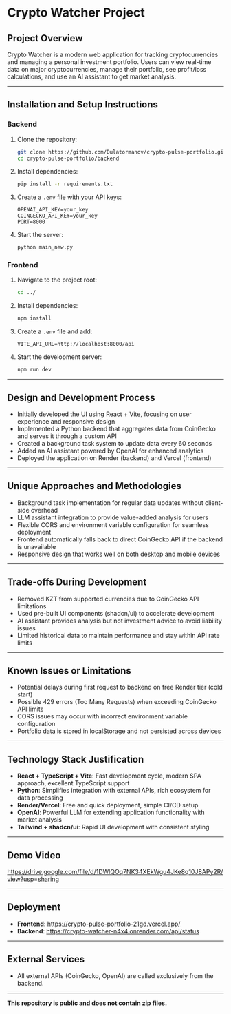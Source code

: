 # Crypto Watcher Project

## Project Overview

Crypto Watcher is a modern web application for tracking cryptocurrencies and managing a personal investment portfolio. Users can view real-time data on major cryptocurrencies, manage their portfolio, see profit/loss calculations, and use an AI assistant to get market analysis.

---

## Installation and Setup Instructions

### Backend

1. Clone the repository:
   ```bash
   git clone https://github.com/Dulatormanov/crypto-pulse-portfolio.git
   cd crypto-pulse-portfolio/backend
   ```
2. Install dependencies:
   ```bash
   pip install -r requirements.txt
   ```
3. Create a `.env` file with your API keys:
   ```
   OPENAI_API_KEY=your_key
   COINGECKO_API_KEY=your_key
   PORT=8000
   ```
4. Start the server:
   ```bash
   python main_new.py
   ```

### Frontend

1. Navigate to the project root:
   ```bash
   cd ../
   ```
2. Install dependencies:
   ```bash
   npm install
   ```
3. Create a `.env` file and add:
   ```
   VITE_API_URL=http://localhost:8000/api
   ```
4. Start the development server:
   ```bash
   npm run dev
   ```

---

## Design and Development Process

- Initially developed the UI using React + Vite, focusing on user experience and responsive design
- Implemented a Python backend that aggregates data from CoinGecko and serves it through a custom API
- Created a background task system to update data every 60 seconds
- Added an AI assistant powered by OpenAI for enhanced analytics
- Deployed the application on Render (backend) and Vercel (frontend)

---

## Unique Approaches and Methodologies

- Background task implementation for regular data updates without client-side overhead
- LLM assistant integration to provide value-added analysis for users
- Flexible CORS and environment variable configuration for seamless deployment
- Frontend automatically falls back to direct CoinGecko API if the backend is unavailable
- Responsive design that works well on both desktop and mobile devices

---

## Trade-offs During Development

- Removed KZT from supported currencies due to CoinGecko API limitations
- Used pre-built UI components (shadcn/ui) to accelerate development
- AI assistant provides analysis but not investment advice to avoid liability issues
- Limited historical data to maintain performance and stay within API rate limits

---

## Known Issues or Limitations

- Potential delays during first request to backend on free Render tier (cold start)
- Possible 429 errors (Too Many Requests) when exceeding CoinGecko API limits
- CORS issues may occur with incorrect environment variable configuration
- Portfolio data is stored in localStorage and not persisted across devices

---

## Technology Stack Justification

- **React + TypeScript + Vite**: Fast development cycle, modern SPA approach, excellent TypeScript support
- **Python**: Simplifies integration with external APIs, rich ecosystem for data processing
- **Render/Vercel**: Free and quick deployment, simple CI/CD setup
- **OpenAI**: Powerful LLM for extending application functionality with market analysis
- **Tailwind + shadcn/ui**: Rapid UI development with consistent styling

---

## Demo Video

https://drive.google.com/file/d/1DWlQOq7NK34XEkWgu4JKe8q10J8APy2R/view?usp=sharing

---

## Deployment

- **Frontend**: https://crypto-pulse-portfolio-21gd.vercel.app/
- **Backend**: https://crypto-watcher-n4x4.onrender.com/api/status

---

## External Services

- All external APIs (CoinGecko, OpenAI) are called exclusively from the backend.

---

**This repository is public and does not contain zip files.**
